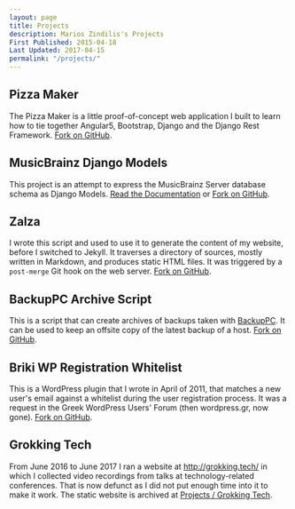 ```yaml
---
layout: page
title: Projects
description: Marios Zindilis's Projects 
First Published: 2015-04-18
Last Updated: 2017-04-15
permalink: "/projects/"
---
```


Pizza Maker
-----------

The Pizza Maker is a little proof-of-concept web application I built to learn
how to tie together Angular5, Bootstrap, Django and the Django Rest Framework.
[Fork on GitHub][8].

MusicBrainz Django Models
-------------------------

This project is an attempt to express the MusicBrainz Server database schema
as Django Models. [Read the Documentation][1] or [Fork on GitHub][2].

Zalza
-----

I wrote this script and used to use it to generate the content of my website,
before I switched to Jekyll. It traverses a directory of sources, mostly
written in Markdown, and produces static HTML files. It was triggered by a
`post-merge` Git hook on the web server. [Fork on GitHub][3].

BackupPC Archive Script
-----------------------

This is a script that can create archives of backups taken with [BackupPC][4]. 
It can be used to keep an offsite copy of the latest backup of a host. 
[Fork on GitHub][5].

Briki WP Registration Whitelist
-------------------------------

This is a WordPress plugin that I wrote in April of 2011, that matches a new
user's email against a whitelist during the user registration process. It was a
request in the Greek WordPress Users' Forum (then wordpress.gr, now gone).
[Fork on GitHub][6].

Grokking Tech
-------------

From June 2016 to June 2017 I ran a website at http://grokking.tech/ in which
I collected video recordings from talks at technology-related conferences.
That is now defunct as I did not put enough time into it to make it work. The
static website is archived at [Projects / Grokking Tech][7].


<!-- Links -->
[1]: /projects/musicbrainz-django-models/_docs/
  "MusicBrainz Django Models Documentation"
[2]: https://github.com/marios-zindilis/musicbrainz-django-models
  "MusicBrainz Django Models on GitHub"
[3]: https://github.com/marios-zindilis/zalza "Zalza GitHub Repository"
[4]: /docs/backuppc.html "BackupPC Docs"
[5]: https://github.com/marios-zindilis/backuppc-archive/
  "BackupPC Archive GitHub Repository"
[6]: https://github.com/marios-zindilis/Briki-WP-Registration-Whitelist
  "Briki WP Registration Whitelist on GitHub"
[7]: /projects/grokking.tech/ "Grokking Tech"
[8]: https://github.com/marios-zindilis/pizza-maker "Pizza Maker"
